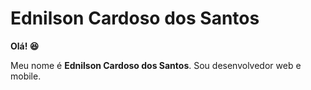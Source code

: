 # Ednilson Cardoso dos Santos
<strong>Olá! :satisfied:</strong><br/>
<p> Meu nome é <strong>Ednilson Cardoso dos Santos</strong>. Sou desenvolvedor web e mobile.</P>
